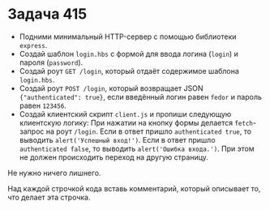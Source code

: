 # Задача 415

* Подними минимальный HTTP-сервер с помощью библиотеки `express`.
* Создай шаблон `login.hbs` с формой для ввода логина (`login`) и пароля (`password`).
* Создай роут `GET /login`, который отдаёт содержимое шаблона `login.hbs`.
* Создай роут `POST /login`, который возвращает JSON `{"authenticated": true}`, если
  введённый логин равен `fedor` и пароль равен `123456`.
* Создай клиентский скрипт `client.js` и пропиши следующую клиентскую логику:
  При нажатии на кнопку формы делается `fetch`-запрос на роут `/login`.
  Если в ответ пришло `authenticated true`, то выводить `alert('Успешный вход!')`.
  Если в ответ пришло `authenticated false`, то выводить `alert('Ошибка входа.')`.
  При этом не должен происходить переход на другую страницу.

Не нужно ничего лишнего.

Над каждой строчкой кода вставь комментарий, который описывает то, что делает эта строчка.
